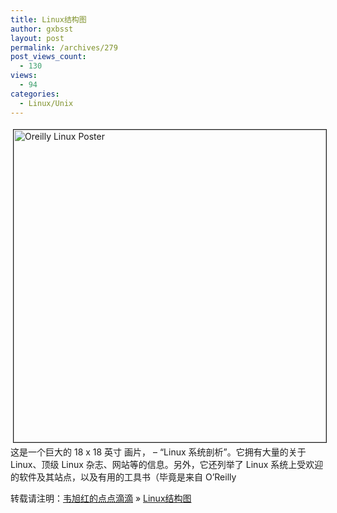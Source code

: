 ```yaml
---
title: Linux结构图
author: gxbsst
layout: post
permalink: /archives/279
post_views_count:
  - 130
views:
  - 94
categories:
  - Linux/Unix
---
```

<a href="http://www.weixuhong.com/content/uploads/2009/09/oreilly_linux_poster.pdf" onclick="window.open('http://www.weixuhong.com/content/uploads/2009/09/oreilly_linux_poster.pdf','popup','width=1296,height=1296,scrollbars=no,resizable=yes,toolbar=no,directories=no,location=no,menubar=no,status=yes,left=0,top=0');return false"><img src="http://www.weixuhong.com/content/uploads/2009/09/oreilly_linux_poster-tm.jpg" height="500" width="500" border="1" hspace="4" vspace="4" alt="Oreilly Linux Poster" /></a>  
这是一个巨大的 18 x 18 英寸 画片， – “Linux 系统剖析”。它拥有大量的关于 Linux、顶级 Linux 杂志、网站等的信息。另外，它还列举了 Linux 系统上受欢迎的软件及其站点，以及有用的工具书（毕竟是来自 O’Reilly

转载请注明：[韦旭红的点点滴滴][1] &raquo; [Linux结构图][2]

 [1]: http://www.weixuhong.com
 [2]: http://www.weixuhong.com/archives/279
